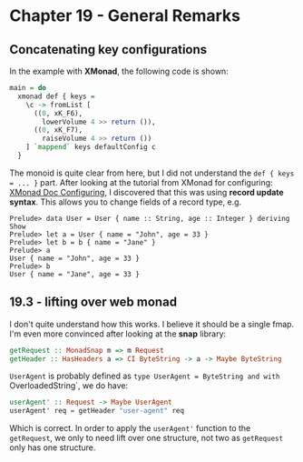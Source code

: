 # Chapter 19 - General Remarks

## Concatenating key configurations

In the example with **XMonad**, the following code is shown:

```haskell
main = do
  xmonad def { keys =
    \c -> fromList [
      ((0, xK_F6),
        lowerVolume 4 >> return ()),
      ((0, xK_F7),
        raiseVolume 4 >> return ())
    ] `mappend` keys defaultConfig c
  }
```

The monoid is quite clear from here, but I did not understand the
`def { keys = ... }` part. After looking at the tutorial from XMonad for
configuring: [XMonad Doc Configuring](https://bit.ly/2Il3kAO), I discovered
that this was using **record update syntax**. This allows you to change fields
of a record type, e.g.

```shell
Prelude> data User = User { name :: String, age :: Integer } deriving Show
Prelude> let a = User { name = "John", age = 33 }
Prelude> let b = b { name = "Jane" }
Prelude> a
User { name = "John", age = 33 }
Prelude> b
User { name = "Jane", age = 33 }
```

## 19.3 - lifting over web monad

I don't quite understand how this works. I believe it should be a single fmap.
I'm even more convinced after looking at the **snap** library:

```haskell
getRequest :: MonadSnap m => m Request
getHeader :: HasHeaders a => CI ByteString -> a -> Maybe ByteString
```

`UserAgent` is probably defined as `type UserAgent = ByteString and with
`OverloadedString`, we do have:

```haskell
userAgent' :: Request -> Maybe UserAgent
userAgent' req = getHeader "user-agent" req
```

Which is correct. In order to apply the `userAgent'` function to the
`getRequest`, we only to need lift over one structure, not two as `getRequest`
only has one structure.